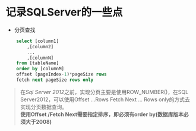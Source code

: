 # 记录SQLServer的一些点

* 分页查找

```sql
    select [column1]
        ,[column2]
        ...     
        ,[columnN]
    from [tableName]
    order by [columnM]
    offset (pageIndex-1)*pageSize rows
    fetch next pageSize rows only
```

> 在*Sql Server 2012*之前，实现分页主要是使用ROW_NUMBER()，在SQL Server2012，可以使用Offset ...Rows  Fetch Next ... Rows only的方式去实现分页数据查询。</br>
> **使用Offset /Fetch Next需要指定排序，即必须有order by(数据库版本必须大于2008)**
